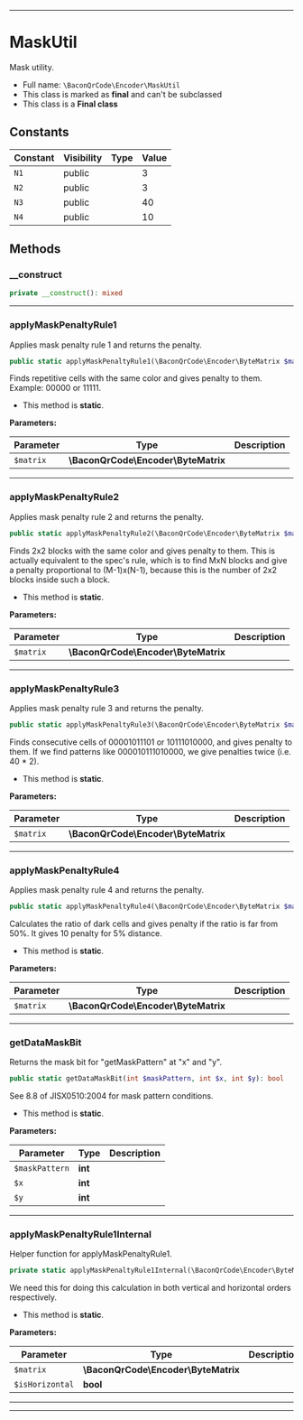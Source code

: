 ***

# MaskUtil

Mask utility.

* Full name: `\BaconQrCode\Encoder\MaskUtil`
* This class is marked as **final** and can't be subclassed
* This class is a **Final class**

## Constants

| Constant | Visibility | Type | Value |
|:---------|:-----------|:-----|:------|
|`N1`|public| |3|
|`N2`|public| |3|
|`N3`|public| |40|
|`N4`|public| |10|

## Methods

### __construct

```php
private __construct(): mixed
```

***

### applyMaskPenaltyRule1

Applies mask penalty rule 1 and returns the penalty.

```php
public static applyMaskPenaltyRule1(\BaconQrCode\Encoder\ByteMatrix $matrix): int
```

Finds repetitive cells with the same color and gives penalty to them.
Example: 00000 or 11111.

* This method is **static**.

**Parameters:**

| Parameter | Type | Description |
|-----------|------|-------------|
| `$matrix` | **\BaconQrCode\Encoder\ByteMatrix** |  |

***

### applyMaskPenaltyRule2

Applies mask penalty rule 2 and returns the penalty.

```php
public static applyMaskPenaltyRule2(\BaconQrCode\Encoder\ByteMatrix $matrix): int
```

Finds 2x2 blocks with the same color and gives penalty to them. This is
actually equivalent to the spec's rule, which is to find MxN blocks and
give a penalty proportional to (M-1)x(N-1), because this is the number of
2x2 blocks inside such a block.

* This method is **static**.

**Parameters:**

| Parameter | Type | Description |
|-----------|------|-------------|
| `$matrix` | **\BaconQrCode\Encoder\ByteMatrix** |  |

***

### applyMaskPenaltyRule3

Applies mask penalty rule 3 and returns the penalty.

```php
public static applyMaskPenaltyRule3(\BaconQrCode\Encoder\ByteMatrix $matrix): int
```

Finds consecutive cells of 00001011101 or 10111010000, and gives penalty
to them. If we find patterns like 000010111010000, we give penalties
twice (i.e. 40 * 2).

* This method is **static**.

**Parameters:**

| Parameter | Type | Description |
|-----------|------|-------------|
| `$matrix` | **\BaconQrCode\Encoder\ByteMatrix** |  |

***

### applyMaskPenaltyRule4

Applies mask penalty rule 4 and returns the penalty.

```php
public static applyMaskPenaltyRule4(\BaconQrCode\Encoder\ByteMatrix $matrix): int
```

Calculates the ratio of dark cells and gives penalty if the ratio is far
from 50%. It gives 10 penalty for 5% distance.

* This method is **static**.

**Parameters:**

| Parameter | Type | Description |
|-----------|------|-------------|
| `$matrix` | **\BaconQrCode\Encoder\ByteMatrix** |  |

***

### getDataMaskBit

Returns the mask bit for "getMaskPattern" at "x" and "y".

```php
public static getDataMaskBit(int $maskPattern, int $x, int $y): bool
```

See 8.8 of JISX0510:2004 for mask pattern conditions.

* This method is **static**.

**Parameters:**

| Parameter | Type | Description |
|-----------|------|-------------|
| `$maskPattern` | **int** |  |
| `$x` | **int** |  |
| `$y` | **int** |  |

***

### applyMaskPenaltyRule1Internal

Helper function for applyMaskPenaltyRule1.

```php
private static applyMaskPenaltyRule1Internal(\BaconQrCode\Encoder\ByteMatrix $matrix, bool $isHorizontal): int
```

We need this for doing this calculation in both vertical and horizontal
orders respectively.

* This method is **static**.

**Parameters:**

| Parameter | Type | Description |
|-----------|------|-------------|
| `$matrix` | **\BaconQrCode\Encoder\ByteMatrix** |  |
| `$isHorizontal` | **bool** |  |

***


***

